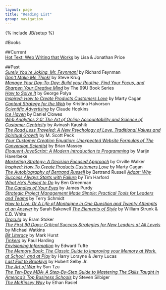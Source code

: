 ```yaml
---
layout: page
title: "Reading List"
group: navigation
---
```

{% include JB/setup %}

#Books   

##Current  
[Hot Text: Web Writing that Works](http://amzn.to/1ainiZ2) by Lisa & Jonathan Price  

##Past  
[_Surely You're Joking, Mr. Feynman!_](http://amzn.to/13vYcyr) by Richard Feynman    
[_Don't Make Me Think!_](http://amzn.to/14Ia9qN) by Steve Krug  
[_Manage Your Day-To-Day: Build your Routine, Find Your Focus, and Sharpen Your Creative Mind_](http://amzn.to/165GHbn) by The 99U Book Series    
[_How to Solve It_](http://amzn.to/1cIIqIE) by George Polya  
[_Inspired: How to Create Products Customers Love_](http://amzn.to/19exJtF) by Marty Cagan  
[_Content Strategy for the Web_](http://amzn.to/1cIIxUH) by Kristina Halvorson  
[_Scientific Advertising_](http://amzn.to/13TW2vU) by Claude Hopkins  
[_Ice Haven_](http://amzn.to/13TW5YC) by Daniel Clowes  
[_Web Analytics 2.0: The Art of Online Accountability and Science of Customer Centricity_](http://amzn.to/16GZzfD) by Avinash Kaushik  
[_The Road Less Traveled: A New Psychology of Love, Traditional Values and Spiritual Growth_](http://amzn.to/15wNzdV) by M. Scott Peck  
[_Your Customer Creation Equation: Unexpected Website Formulas of The Conversion Scientist_](http://amzn.to/165Hwki) by Brian Massey  
[_Eloquent JavaScript: A Modern Introduction to Programming_](http://amzn.to/13vZaum) by Marijn Haverbeke  
[_Marketing Strategy: A Decision Focused Approach_](http://amzn.to/17C2xSV) by Orville Walker  
[_Inspired: How To Create Products Customers Love_](http://amzn.to/19exJtF) by Marty Cagan  
[_The Autobiography of Bertrand Russell_](http://amzn.to/14UmPLk) by Bertrand Russell 
[_Adapt: Why Success Always Starts with Failure_](http://amzn.to/1ailhfc) by Tim Harford            
 [_What He’s Poised to Do_](http://amzn.to/14UmLLE) by Ben Greenman    
[_The Candles of Your Eyes_](http://amzn.to/13wXuWN) by James Purdy  
[_Strategic Project Management Made Simple: Practical Tools for Leaders and Teams_](http://amzn.to/14s5frV) by Terry Schmidt    
[_How to Live: Or A Life of Montaigne in One Question and Twenty Attempts at an Answer_](http://amzn.to/13wXo1u) by Sarah Bakewell
[_The Elements of Style_](http://amzn.to/17C2g2o) by William Strunk & E.B. White  
[_Dracula_](http://amzn.to/13KtVMc) by Bram Stoker    
[_The First 90 Days: Critical Success Strategies for New Leaders at All Levels_](http://amzn.to/15Xw0nE) by Michael Watkins    
[_Bit Literacy_](http://amzn.to/16UZNjn) by Mark Hurst  
[_Tinkers_](http://amzn.to/14s52VQ) by Paul Harding   
[_Envisioning Information_](http://amzn.to/13wXeY3) by Edward Tufte    
[_The Memory Book: The Classic Guide to Improving your Memory at Work, at School, and at Play_](http://amzn.to/14s4XBs) by Harry Lorayne & Jerry Lucas      
[_Last Exit to Brooklyn_](http://amzn.to/14s4SO2) by Hubert Selby Jr.      
[_The Art of War_](http://amzn.to/13wX6Yo) by Sun Tzu      
[_The Ten-Day MBA: A Step-By-Step Guide to Mastering The Skills Taught in America’s Top Business Schools_](http://amzn.to/13KtFg8) by Steven Silbiger  
[_The McKinsey Way_](http://amzn.to/13wX56R) by Ethan Rasiel    